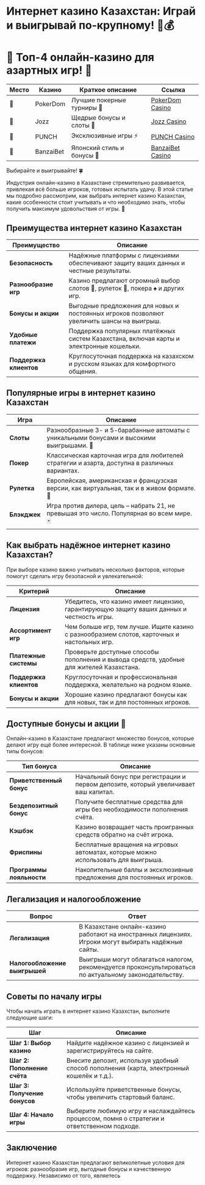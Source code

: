 # Интернет казино Казахстан: Играй и выигрывай по-крупному! 🎰💰
# 🎰 Топ-4 онлайн-казино для азартных игр! 💸

| Место | Казино     | Краткое описание                 | Ссылка                                    |
|-------|------------|-----------------------------------|-------------------------------------------|
| 🥇    | PokerDom   | Лучшие покерные турниры 🎲        | [PokerDom Casino](https://brandplay.link/Bxg7SC7H)    |
| 🥈    | Jozz       | Щедрые бонусы и слоты 🎁          | [Jozz Casino](https://tk435zi5i9.com/alt/jozz/registration?e8250665e216213938eeaefaf3e61c0a)   |
| 🥉    | PUNCH      | Эксклюзивные игры ⚡              | [PUNCH Casino](https://betpunch1.com/d638d6d39)       |
| 🏅    | BanzaiBet  | Японский стиль и бонусы 🏮        | [BanzaiBet Casino](https://bnzstr009.com/e9rVJ)        |

Выбирайте и выигрывайте! 🍀

Индустрия онлайн-казино в Казахстане стремительно развивается, привлекая всё больше игроков, готовых испытать удачу. В этой статье мы подробно рассмотрим, как выбрать интернет казино Казахстан, какие особенности стоит учитывать и что необходимо знать, чтобы получить максимум удовольствия от игры. 💎

## Преимущества интернет казино Казахстан

| Преимущество            | Описание                                                                                  |
|-------------------------|-------------------------------------------------------------------------------------------|
| **Безопасность**        | Надёжные платформы с лицензиями обеспечивают защиту ваших данных и честные результаты.    |
| **Разнообразие игр**    | Казино предлагают огромный выбор слотов 🎰, рулеток 🎡, покера ♠️ и других игр.         |
| **Бонусы и акции**      | Выгодные предложения для новых и постоянных игроков позволяют увеличить шансы на выигрыш. |
| **Удобные платежи**     | Поддержка популярных платёжных систем Казахстана, включая карты и электронные кошельки.   |
| **Поддержка клиентов**  | Круглосуточная поддержка на казахском и русском языках для комфортного общения.           |

## Популярные игры в интернет казино Казахстан

| Игра         | Описание                                                                                      |
|--------------|-----------------------------------------------------------------------------------------------|
| **Слоты**    | Разнообразные 3- и 5-барабанные автоматы с уникальными бонусами и высокими выигрышами. 🎰     |
| **Покер**    | Классическая карточная игра для любителей стратегии и азарта, доступна в различных вариантах. |
| **Рулетка**  | Европейская, американская и французская версии, как виртуальная, так и в живом формате. 🎡   |
| **Блэкджек** | Игра против дилера, цель – набрать 21, не превышая это число. Популярная во всем мире. 🃏     |

## Как выбрать надёжное интернет казино Казахстан?

При выборе казино важно учитывать несколько факторов, которые помогут сделать игру безопасной и увлекательной:

| Критерий                   | Описание                                                                                   |
|----------------------------|--------------------------------------------------------------------------------------------|
| **Лицензия**               | Убедитесь, что казино имеет лицензию, гарантирующую защиту ваших данных и честность игры.  |
| **Ассортимент игр**        | Чем больше игр, тем лучше. Ищите казино с разнообразием слотов, карточных и настольных игр.|
| **Платежные системы**      | Проверьте доступные способы пополнения и вывода средств, удобные для жителей Казахстана.  |
| **Поддержка клиентов**     | Круглосуточная и профессиональная поддержка, желательно на родном языке.                   |
| **Бонусы и акции**         | Хорошие казино предлагают бонусы как для новых, так и для постоянных игроков.              |

## Доступные бонусы и акции 🎉

Онлайн-казино в Казахстане предлагают множество бонусов, которые делают игру ещё более интересной. В таблице ниже указаны основные типы бонусов:

| Тип бонуса               | Описание                                                                                     |
|--------------------------|----------------------------------------------------------------------------------------------|
| **Приветственный бонус** | Начальный бонус при регистрации и первом депозите, который увеличивает ваш капитал.          |
| **Бездепозитный бонус**  | Получите бесплатные средства для игры без необходимости пополнения счёта.                    |
| **Кэшбэк**               | Казино возвращает часть проигранных средств обратно на счёт игрока.                         |
| **Фриспины**             | Бесплатные вращения на игровых автоматах, которые можно использовать для выигрыша.          |
| **Программы лояльности** | Накопительные баллы и эксклюзивные предложения для постоянных игроков.                      |

## Легализация и налогообложение

| Вопрос                      | Ответ                                                                                                 |
|-----------------------------|--------------------------------------------------------------------------------------------------------|
| **Легализация**             | В Казахстане онлайн-казино работают на иностранных лицензиях. Игроки могут выбирать надёжные сайты.   |
| **Налогообложение выигрышей** | Выигрыши могут облагаться налогом, рекомендуется проконсультироваться по актуальному законодательству. |

## Советы по началу игры

Чтобы начать играть в интернет казино Казахстан, выполните следующие шаги:

| Шаг                    | Описание                                                                                  |
|------------------------|-------------------------------------------------------------------------------------------|
| **Шаг 1: Выбор казино**| Найдите надёжное казино с лицензией и зарегистрируйтесь на сайте.                        |
| **Шаг 2: Пополнение счёта** | Внесите депозит, используя удобный способ пополнения (карта, электронный кошелёк и т.д.).|
| **Шаг 3: Получение бонусов** | Используйте приветственные бонусы, чтобы увеличить стартовый баланс.                 |
| **Шаг 4: Начало игры** | Выберите любимую игру и наслаждайтесь процессом, помня о стратегии и ответственном подходе. |

## Заключение

Интернет казино Казахстан предлагают великолепные условия для игроков: разнообразие игр, выгодные бонусы и качественную поддержку. Независимо от того, являетесь
